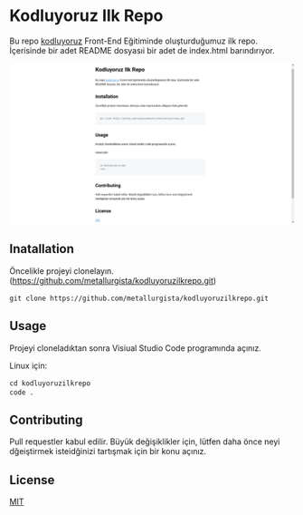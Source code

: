 # Kodluyoruz Ilk Repo
Bu repo [kodluyoruz](https:/kodluyoruz.org) Front-End Eğitiminde oluşturduğumuz ilk repo. İçerisinde bir adet README dosyasıi bir adet de index.html barındırıyor.

![gorsel](https://raw.githubusercontent.com/Kodluyoruz/taskforce/main/git/odev1/figures/markdown.png)

## Inatallation
Öncelikle projeyi clonelayın. (https://github.com/metallurgista/kodluyoruzilkrepo.git)
```
git clone https://github.com/metallurgista/kodluyoruzilkrepo.git
```

## Usage
Projeyi cloneladıktan sonra Visiual Studio Code programında açınız.

Linux için: 
```
cd kodluyoruzilkrepo
code . 
```

## Contributing
Pull requestler kabul edilir. Büyük değişiklikler için, lütfen daha önce neyi dğeiştirmek isteidğinizi tartışmak için bir konu açınız.

## License
[MIT](https://choosealicense.com/licenses/mit/)
